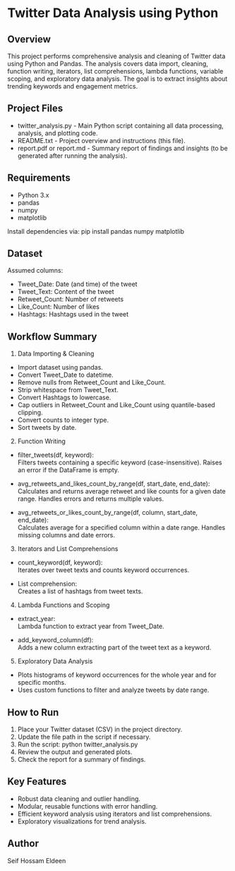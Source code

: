 # Twitter Data Analysis using Python

## Overview
This project performs comprehensive analysis and cleaning of Twitter data using Python and Pandas. The analysis covers data import, cleaning, function writing, iterators, list comprehensions, lambda functions, variable scoping, and exploratory data analysis. The goal is to extract insights about trending keywords and engagement metrics.

## Project Files

- twitter_analysis.py - Main Python script containing all data processing, analysis, and plotting code.
- README.txt - Project overview and instructions (this file).
- report.pdf or report.md - Summary report of findings and insights (to be generated after running the analysis).

## Requirements

- Python 3.x
- pandas
- numpy
- matplotlib

Install dependencies via:
pip install pandas numpy matplotlib

## Dataset

Assumed columns:
- Tweet_Date: Date (and time) of the tweet
- Tweet_Text: Content of the tweet
- Retweet_Count: Number of retweets
- Like_Count: Number of likes
- Hashtags: Hashtags used in the tweet

## Workflow Summary

1. Data Importing & Cleaning

- Import dataset using pandas.
- Convert Tweet_Date to datetime.
- Remove nulls from Retweet_Count and Like_Count.
- Strip whitespace from Tweet_Text.
- Convert Hashtags to lowercase.
- Cap outliers in Retweet_Count and Like_Count using quantile-based clipping.
- Convert counts to integer type.
- Sort tweets by date.

2. Function Writing

- filter_tweets(df, keyword):  
  Filters tweets containing a specific keyword (case-insensitive). Raises an error if the DataFrame is empty.

- avg_retweets_and_likes_count_by_range(df, start_date, end_date):  
  Calculates and returns average retweet and like counts for a given date range. Handles errors and returns multiple values.

- avg_retweets_or_likes_count_by_range(df, column, start_date, end_date):  
  Calculates average for a specified column within a date range. Handles missing columns and date errors.

3. Iterators and List Comprehensions

- count_keyword(df, keyword):  
  Iterates over tweet texts and counts keyword occurrences.

- List comprehension:  
  Creates a list of hashtags from tweet texts.

4. Lambda Functions and Scoping

- extract_year:  
  Lambda function to extract year from Tweet_Date.

- add_keyword_column(df):  
  Adds a new column extracting part of the tweet text as a keyword.

5. Exploratory Data Analysis

- Plots histograms of keyword occurrences for the whole year and for specific months.
- Uses custom functions to filter and analyze tweets by date range.

## How to Run

1. Place your Twitter dataset (CSV) in the project directory.
2. Update the file path in the script if necessary.
3. Run the script:
   python twitter_analysis.py
4. Review the output and generated plots.
5. Check the report for a summary of findings.

## Key Features

- Robust data cleaning and outlier handling.
- Modular, reusable functions with error handling.
- Efficient keyword analysis using iterators and list comprehensions.
- Exploratory visualizations for trend analysis.

## Author

Seif Hossam Eldeen

